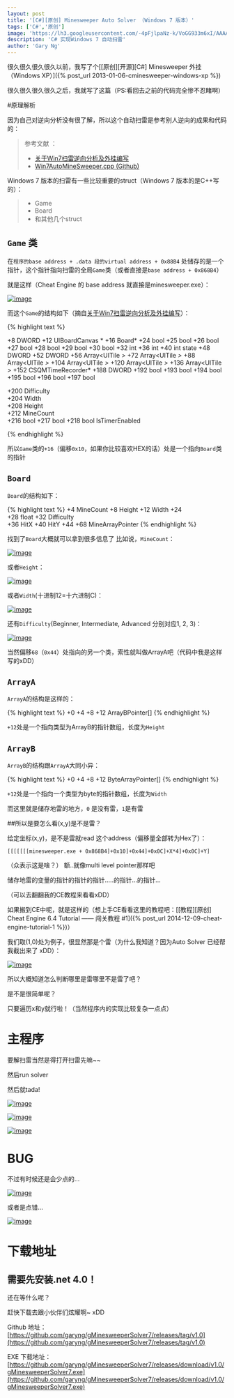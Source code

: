 ```yaml
---
layout: post
title: '[C#][原创] Minesweeper Auto Solver （Windows 7 版本）'
tags: ['C#','原创']
image: 'https://lh3.googleusercontent.com/-4pFjlpaNz-k/VoGG933m6xI/AAAAAAAAIak/dqJXdOXixV0/s1600/29-12-2015_024830.png'
description: 'C# 实现Windows 7 自动扫雷'
author: 'Gary Ng'
---
```


很久很久很久很久以前，我写了个[[原创][开源][C#] Minesweeper 外挂（Windows XP）]({% post_url 2013-01-06-cminesweeper-windows-xp %})

很久很久很久很久之后，我就写了这篇（PS:看回去之前的代码完全惨不忍睹啊）

#原理解析

因为自己对逆向分析没有很了解，所以这个自动扫雷是参考别人逆向的成果和代码的：

> 参考文献 ：
> 
> - [关于Win7扫雷逆向分析及外挂编写](http://www.0xaa55.com/thread-1380-1-1.html)
> - [Win7AutoMineSweeper.cpp (Github)](https://github.com/xfgryujk/Win7AutoMineSweeper/blob/master/Win7AutoMineSweeper.cpp)

Windows 7 版本的扫雷有一些比较重要的struct（Windows 7 版本的是C++写的）：
> - Game
> - Board
> - 和其他几个struct

<!-- More -->

## `Game` 类

在`程序的base address + .data 段的virtual address + 0x88B4` 处储存的是一个指针，这个指针指向扫雷的全局`Game`类（或者直接是`base address + 0x868B4`）

就是这样（Cheat Engine 的 base address 就直接是minesweeper.exe）：

[![image](https://lh3.googleusercontent.com/-_yL1gubXDMc/VoGGzw5cpJI/AAAAAAAAIZw/R3DLfAjBxlM/s800/29-12-2015_015451.png "image")](https://lh3.googleusercontent.com/-_yL1gubXDMc/VoGGzw5cpJI/AAAAAAAAIZw/R3DLfAjBxlM/s1600/29-12-2015_015451.png)


而这个`Game`的结构如下（摘自[关于Win7扫雷逆向分析及外挂编写](http://www.0xaa55.com/thread-1380-1-1.html)）：

{% highlight text %}

+8		DWORD
+12		UIBoardCanvas *
+16		Board* 
+24		bool
+25		bool
+26		bool
+27		bool
+28		bool
+29		bool
+30		bool
+32		int
+36		int
+40		int state
+48		DWORD
+52		DWORD
+56		Array<UITile *>*
+72		Array<UITile *>*
+88		Array<UITile *>*
+104	Array<UITile *>*
+120	Array<UITile *>*
+136	Array<UITile *>*
+152	CSQMTimeRecorder*
+188	DWORD
+192	bool
+193	bool
+194	bool
+195	bool
+196	bool
+197	bool

+200	Difficulty	
+204	Width 		
+208	Height		
+212	MineCount	
+216	bool
+217	bool
+218	bool IsTimerEnabled

{% endhighlight %}

所以`Game`类的`+16`（偏移`0x10`，如果你比较喜欢HEX的话）处是一个指向`Board`类的指针

## `Board`

`Board`的结构如下：

{% highlight text %}
+4		MineCount
+8		Height
+12		Width
+24		
+28		float 
+32		Difficulty	
+36		HitX
+40		HitY
+44
+68		MineArrayPointer
{% endhighlight %}

找到了`Board`大概就可以拿到很多信息了
比如说，`MineCount`：

[![image](https://lh3.googleusercontent.com/-w6XygySV6og/VoGG0Q3bwOI/AAAAAAAAIZ8/xQ_zK3AhuTM/s800/29-12-2015_020410.png "image")](https://lh3.googleusercontent.com/-w6XygySV6og/VoGG0Q3bwOI/AAAAAAAAIZ8/xQ_zK3AhuTM/s1600/29-12-2015_020410.png)

或者`Height`：

[![image](https://lh3.googleusercontent.com/-XipewSluhng/VoGG3TflPNI/AAAAAAAAIaE/O3jIpFAjvt0/s800/29-12-2015_020448.png "image")](https://lh3.googleusercontent.com/-XipewSluhng/VoGG3TflPNI/AAAAAAAAIaE/O3jIpFAjvt0/s1600/29-12-2015_020448.png)

或者`Width`(十进制12=十六进制C)：

[![image](https://lh3.googleusercontent.com/-9Scr0Y9QuTY/VoGG4PQwroI/AAAAAAAAIaM/HkEuQsCQBBo/s800/29-12-2015_020612.png "image")](https://lh3.googleusercontent.com/-9Scr0Y9QuTY/VoGG4PQwroI/AAAAAAAAIaM/HkEuQsCQBBo/s1600/29-12-2015_020612.png)

还有`Difficulty`(Beginner, Intermediate, Advanced 分别对应1, 2, 3)：

[![image](https://lh3.googleusercontent.com/-hRVPE9DYp78/VoGG7MQY6QI/AAAAAAAAIaQ/3hFSqyq2yew/s800/29-12-2015_020821.png "image")](https://lh3.googleusercontent.com/-hRVPE9DYp78/VoGG7MQY6QI/AAAAAAAAIaQ/3hFSqyq2yew/s1600/29-12-2015_020821.png)

当然偏移`68`（`0x44`）处指向的另一个类，索性就叫做ArrayA吧（代码中我是这样写的xDD）

## `ArrayA`

`ArrayA`的结构是这样的：

{% highlight text %}
+0
+4
+8
+12 ArrayBPointer[]
{% endhighlight %}



`+12`处是一个指向类型为ArrayB的指针数组，长度为`Height`

## `ArrayB`

`ArrayB`的结构跟`ArrayA`大同小异：

{% highlight text %}
+0
+4
+8
+12 ByteArrayPointer[]
{% endhighlight %}

`+12`处是一个指向一个类型为byte的指针数组，长度为`Width`

而这里就是储存地雷的地方，`0` 是没有雷，`1`是有雷

##所以是要怎么看(x,y)是不是雷？

给定坐标(x,y)，是不是雷就read 这个address（偏移量全部转为Hex了）：

`[[[[[[[minesweeper.exe + 0x868B4]+0x10]+0x44]+0x0C]+X*4]+0x0C]+Y]`

（众表示这是啥？）
额..就像multi level pointer那样吧

储存地雷的变量的指针的指针的指针.....的指针...的指针...

（可以去翻翻我的CE教程来看看xDD）

如果搬到CE中呢，就是这样的（想上手CE看看这里的教程吧：[[教程][原创] Cheat Engine 6.4 Tutorial —— 闯关教程 #1]({% post_url 2014-12-09-cheat-engine-tutorial-1 %})）

我们取(1,0)处为例子，很显然那是个雷（为什么我知道？因为Auto Solver 已经帮我截出来了 xDD）：

[![image](https://lh3.googleusercontent.com/-m8W654095hA/VoGG8ACKn5I/AAAAAAAAIaY/J9YmZUOTEEI/s800/29-12-2015_024021.png "image")](https://lh3.googleusercontent.com/-m8W654095hA/VoGG8ACKn5I/AAAAAAAAIac/mfcHdbXsIK8/s1600/29-12-2015_024021.png)

所以大概知道怎么判断哪里是雷哪里不是雷了吧？

是不是很简单呢？

只要遍历x和y就行啦！（当然程序内的实现比较复杂一点点）


# 主程序

要解扫雷当然是得打开扫雷先嘛~~

然后run solver

然后就tada!

[![image](https://lh3.googleusercontent.com/-rTqqZGVfDGA/VoGHAgwRdAI/AAAAAAAAIas/QXOyDAoRKRY/s800/29-12-2015_024944.png "image")](https://lh3.googleusercontent.com/-rTqqZGVfDGA/VoGHAgwRdAI/AAAAAAAAIas/QXOyDAoRKRY/s1600/29-12-2015_024944.png)

[![image](https://lh3.googleusercontent.com/-UZkXLFNWpY4/VoGHEqX5xeI/AAAAAAAAIbE/083kcYYmSlQ/s800/29-12-2015_025200.png "image")](https://lh3.googleusercontent.com/-UZkXLFNWpY4/VoGHEqX5xeI/AAAAAAAAIbE/083kcYYmSlQ/s1600/29-12-2015_025200.png)

[![image](https://lh3.googleusercontent.com/-4pFjlpaNz-k/VoGG933m6xI/AAAAAAAAIak/dqJXdOXixV0/s800/29-12-2015_024830.png "image")](https://lh3.googleusercontent.com/-4pFjlpaNz-k/VoGG933m6xI/AAAAAAAAIak/dqJXdOXixV0/s1600/29-12-2015_024830.png)

# BUG

不过有时候还是会少点的...

[![image](https://lh3.googleusercontent.com/-xH5r5efw5CQ/VoGHBgJ2GNI/AAAAAAAAIa0/BtiOFjjiVfQ/s800/29-12-2015_025029.png "image")](https://lh3.googleusercontent.com/-xH5r5efw5CQ/VoGHBgJ2GNI/AAAAAAAAIa0/BtiOFjjiVfQ/s1600/29-12-2015_025029.png)

或者是点错...

[![image](https://lh3.googleusercontent.com/-VBlwnGjhVek/VoGHDn6jQkI/AAAAAAAAIa8/Fzozx9UhNTk/s800/29-12-2015_025120.png "image")](https://lh3.googleusercontent.com/-VBlwnGjhVek/VoGHDn6jQkI/AAAAAAAAIa8/Fzozx9UhNTk/s1600/29-12-2015_025120.png)


# 下载地址

## 需要先安装.net 4.0！

还在等什么呢？

赶快下载去跟小伙伴们炫耀啊~ xDD

Github 地址：[https://github.com/garyng/gMinesweeperSolver7/releases/tag/v1.0](https://github.com/garyng/gMinesweeperSolver7/releases/tag/v1.0)

EXE 下载地址：[https://github.com/garyng/gMinesweeperSolver7/releases/download/v1.0/gMinesweeperSolver7.exe](https://github.com/garyng/gMinesweeperSolver7/releases/download/v1.0/gMinesweeperSolver7.exe)